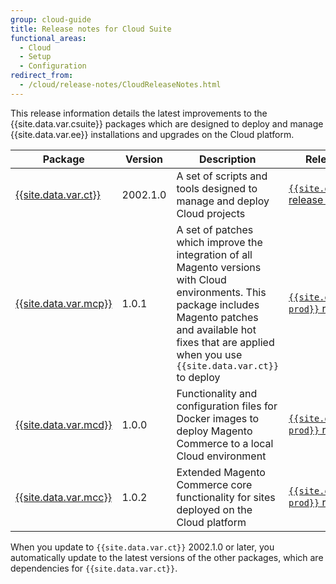 ```yaml
---
group: cloud-guide
title: Release notes for Cloud Suite
functional_areas:
  - Cloud
  - Setup
  - Configuration
redirect_from:
  - /cloud/release-notes/CloudReleaseNotes.html
---
```


This release information details the latest improvements to the {{site.data.var.csuite}} packages which are designed to deploy and manage {{site.data.var.ee}} installations and upgrades on the Cloud platform.

| Package | Version | Description | Release notes |
| --- | --- | --- | --- |
| [{{site.data.var.ct}}][ece package] | 2002.1.0 | A set of scripts and tools designed to manage and deploy Cloud projects | [`{{site.data.var.ct}}` release notes] |
| [{{site.data.var.mcp}}][Patches package] | 1.0.1 | A set of patches which improve the integration of all Magento versions with Cloud environments. This package includes Magento patches and available hot fixes that are applied when you use `{{site.data.var.ct}}` to deploy | [`{{site.data.var.mcp-prod}}` release notes] |
| [{{site.data.var.mcd}}][Docker package] | 1.0.0 | Functionality and configuration files for Docker images to deploy Magento Commerce to a local Cloud environment | [`{{site.data.var.mcd-prod}}` release notes] |
| [{{site.data.var.mcc}}][Components package] | 1.0.2 | Extended Magento Commerce core functionality for sites deployed on the Cloud platform | [`{{site.data.var.mcc-prod}}` release notes] |

When you update to `{{site.data.var.ct}}` 2002.1.0 or later, you automatically update to the latest versions of the other packages, which are dependencies for `{{site.data.var.ct}}`.

[`{{site.data.var.ct}}` release notes]: {{site.baseurl}}/cloud/release-notes/ece-release-notes.html
[`{{site.data.var.mcc-prod}}` release notes]: {{site.baseurl}}/cloud/release-notes/mcc-release-notes.html
[`{{site.data.var.mcd-prod}}` release notes]: {{site.baseurl}}/cloud/release-notes/mcd-release-notes.html
[`{{site.data.var.mcp-prod}}` release notes]: {{site.baseurl}}/cloud/release-notes/mcp-release-notes.html
[ece package]: https://github.com/magento/ece-tools/tree/2002.1
[Docker package]: https://github.com/magento/magento-cloud-docker/tree/1.0
[Components package]: https://github.com/magento/magento-cloud-components/tree/1.0.2
[Patches package]: https://github.com/magento/magento-cloud-patches/tree/1.0.1
